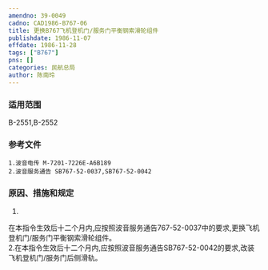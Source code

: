 ```yaml
---
amendno: 39-0049  
cadno: CAD1986-B767-06  
title: 更换B767飞机登机门/服务门平衡钢索滑轮组件  
publishdate: 1986-11-07  
effdate: 1986-11-28  
tags: ["B767"]  
pns: []  
categories: 民航总局  
author: 陈南玲  
---
```

  
### 适用范围  
B-2551,B-2552  
  
<!--more-->  
### 参考文件  
    1.波音电传 M-7201-7226E-A6B189  
    2.波音服务通告 SB767-52-0037,SB767-52-0042  
  
### 原因、措施和规定  
1.  
在本指令生效后十二个月内,应按照波音服务通告767-52-0037中的要求,更换飞机登机门/服务门平衡钢索滑轮组件。  
    2.在本指令生效后十二个月内,应按照波音服务通告SB767-52-0042的要求,改装飞机登机门/服务门后侧滑轨。  
  
